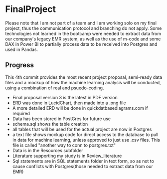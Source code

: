 # FinalProject
Please note that I am not part of a team and I am working solo on my final project, thus the communication protocol and branching do not apply.  Some technologies not learned in the bootcamp were needed to extract data from our company's legacy EMR system, as well as the use of m-code and some DAX in Power BI to partially process data to be received into Postgres and used in Pandas.

## Progress
This 4th commit provides the most recent project proposal, semi-ready data files and a mockup of
how the machine learning analysis will be conducted, using a combination of real and psuedo-coding.
- Final proposal version 3 is the latest in PDF version
- ERD was done in LucidChart, then made into a .png file
- A more detailed ERD will be done in quickdatbasediagrams.com if required
- Data has been stored in PostGres for future use
- schema.sql shows the table creation
- all tables that will be used for the actual project are now in Postgres
- a text file shows mockup code for direct access to the database to pull in data for machine learning, unless approved to just use .csv files.  This file is called "another way to conn to postgres.txt"
- Data is in the Resources subfolder
- Literature supporting my study is in Review_literature
- Sql statements are in SQL statements folder in text form, so as not to cause conflicts 
with Postgres(those needed to extract data from our EMR)
